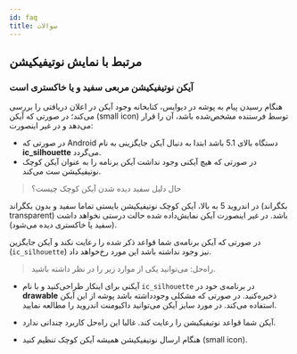 ```yaml
---
id: faq
title: سوالات
---
```


## مرتبط با نمایش نوتیفیکیشن

### آیکن نوتیفیکیشن مربعی سفید و یا خاکستری‌ است

هنگام رسیدن پیام به پوشه در دیوایس، کتابخانه وجود آیکن در اعلان دریافتی را بررسی می‌کند؛ در صورتی که آیکن (small icon) توسط فرستنده مشخص‌شده باشد، آن را قرار می‌دهد و در غیر اینصورت:

* در صورتی که Android دستگاه بالای 5.1 باشد ابتدا به دنبال آیکن جایگزینی به نام **ic_silhouette** می‌گردد.
* در صورتی که هیچ آیکنی وجود نداشت آیکن برنامه را به عنوان آیکن کوچک نوتیفیکیشن ست می‌کند.

> حال دلیل سفید دیده شدن آیکن کوچک چیست؟

در اندروید 5 به بالا، آیکن کوچک نوتیفیکیشن بایستی تماما سفید و بدون بکگراند (بکگراند transparent) باشد. در غیر اینصورت آیکن نمایش‌داده شده حالت درستی نخواهد داشت (سفید یا خاکستری دیده می‌شود).

در صورتی که آیکن برنامه‌ی شما قواعد ذکر شده را رعایت نکند و آیکن جایگزین (`ic_silhouette`) نیز وجود نداشته باشد این مورد رخ‌خواهد داد.

> راه‌حل: می‌توانید یکی از موارد زیر را در نظر داشته باشید.

- آیکنی برای اینکار طراحی‌کنید و با نام ‌`ic_silhouette` در برنامه‌ی خود در **drawable** ذخیره‌کنید. در صورتی که مشکلی وجود‌داشته باشد پوشه از این آیکن استفاده می‌کند. در مورد سایز آیکن می‌توانید داکیومنت اندروید را مطالعه نمایید.

- آیکن شما قواعد نوتیفیکیشن را رعایت کند. غالبا این راه‌حل کاربرد چندانی ندارد.

- هنگام ارسال نوتیفیکیشن همیشه آیکن کوچک تنظیم کنید (small icon).